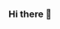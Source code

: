 ### Hi there 👋

<!--
**Recontaminated/Recontaminated** is a ✨ _special_ ✨ repository because its `README.md` (this file) appears on your GitHub profile.
[![Recon's GitHub stats](https://github-readme-stats.vercel.app/api/Recontaminated)](https://github.com/anuraghazra/github-readme-stats)


- 🔭 I’m currently working on ...
- 🌱 I’m currently learning ...
- 👯 I’m looking to collaborate on ...
- 🤔 I’m looking for help with ...
- 💬 Ask me about ...
- 📫 How to reach me: ...
- 😄 Pronouns: ...
- ⚡ Fun fact: ...
-->
